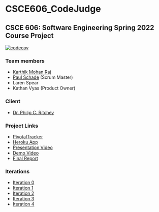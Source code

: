 # CSCE606_CodeJudge

## CSCE 606: Software Engineering Spring 2022 Course Project

[![codecov](https://codecov.io/gh/the-raj/CSCE606_CodeJudge/branch/master/graph/badge.svg?token=D2208TK6ZW)](https://codecov.io/gh/the-raj/CSCE606_CodeJudge)

### Team members

- [Karthik Mohan Raj](https://www.linkedin.com/in/the-raj)
- [Paul Schade](https://people.tamu.edu/~pascha/) (Scrum Master)
- Laren Spear
- Kathan Vyas (Product Owner)

### Client

- [Dr. Philip C. Ritchey](https://people.engr.tamu.edu/pcr/index.html)

### Project Links

- [PivotalTracker](https://www.pivotaltracker.com/n/projects/2555182)
- [Heroku App](https://csce606-codejudge.herokuapp.com)
- [Presentation Video](https://www.youtube.com/watch?v=zfQ4zsdj7M4)
- [Demo Video](https://www.youtube.com/watch?v=OZrvqC53s2c)
- [Final Report](https://github.com/the-raj/CSCE606_CodeJudge/blob/master/documentation/Spring2022/CodeJudge_Report_Documentation.pdf)

### Iterations

- [Iteration 0](https://github.com/the-raj/CSCE606_CodeJudge/blob/master/documentation/Spring2022/i0.tar)
- [Iteration 1](https://github.com/the-raj/CSCE606_CodeJudge/blob/master/documentation/Spring2022/i1.tar)
- [Iteration 2](https://github.com/the-raj/CSCE606_CodeJudge/blob/master/documentation/Spring2022/i2.tar)
- [Iteration 3](https://github.com/the-raj/CSCE606_CodeJudge/blob/master/documentation/Spring2022/i3.tar)
- [Iteration 4](https://github.com/the-raj/CSCE606_CodeJudge/blob/master/documentation/Spring2022/i4.tar)
